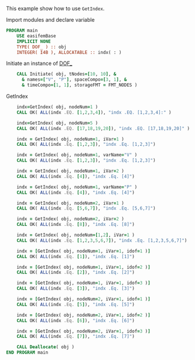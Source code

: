 This example show how to use `GetIndex`.

Import modules and declare variable

```fortran
PROGRAM main
    USE easifemBase
    IMPLICIT NONE
    TYPE( DOF_ ) :: obj
    INTEGER( I4B ), ALLOCATABLE :: indx( : )
```

Initiate an instance of [DOF_](DOF_.md)

```fortran
    CALL Initiate( obj, tNodes=[10, 10], &
      & names=["V", "P"], spaceCompo=[3, 1], &
      & timeCompo=[1, 1], storageFMT = FMT_NODES )
```

GetIndex

```fortran
    indx=GetIndex( obj, nodeNum=1 )
    CALL OK( ALL(indx .EQ. [1,2,3,4]), "indx .EQ. [1,2,3,4]:" )
```


```fortran
    indx=GetIndex( obj, nodeNum=5 )
    CALL OK( ALL(indx .EQ. [17,18,19,20]), "indx .EQ. [17,18,19,20]" )
```


```fortran
    indx = GetIndex( obj, nodeNum=1, iVar=1 )
    CALL OK( ALL(indx .Eq. [1,2,3]), "indx .Eq. [1,2,3]")
```


```fortran
    indx = GetIndex( obj, nodeNum=1, varName="V" )
    CALL OK( ALL(indx .Eq. [1,2,3]), "indx .Eq. [1,2,3]")
```


```fortran
    indx = GetIndex( obj, nodeNum=1, iVar=2 )
    CALL OK( ALL(indx .Eq. [4]), "indx .Eq. [4]")
```


```fortran
    indx = GetIndex( obj, nodeNum=1, varName="P" )
    CALL OK( ALL(indx .Eq. [4]), "indx .Eq. [4]")
```


```fortran
    indx = GetIndex( obj, nodeNum=2, iVar=1 )
    CALL OK( ALL(indx .Eq. [5,6,7]), "indx .Eq. [5,6,7]")
```


```fortran
    indx = GetIndex( obj, nodeNum=2, iVar=2 )
    CALL OK( ALL(indx .Eq. [8]), "indx .Eq. [8]")
```


```fortran
    indx = GetIndex( obj, nodeNum=[1,2], iVar=1 )
    CALL OK( ALL(indx .Eq. [1,2,3,5,6,7]), "indx .Eq. [1,2,3,5,6,7]")
```


```fortran
    indx = [GetIndex( obj, nodeNum=1, iVar=1, idof=1 )]
    CALL OK( ALL(indx .Eq. [1]), "indx .Eq. [1]")
```


```fortran
    indx = [GetIndex( obj, nodeNum=1, iVar=1, idof=2 )]
    CALL OK( ALL(indx .Eq. [2]), "indx .Eq. [2]")
```


```fortran
    indx = [GetIndex( obj, nodeNum=1, iVar=1, idof=3 )]
    CALL OK( ALL(indx .Eq. [3]), "indx .Eq. [3]")
```


```fortran
    indx = [GetIndex( obj, nodeNum=2, iVar=1, idof=1 )]
    CALL OK( ALL(indx .Eq. [5]), "indx .Eq. [5]")
```


```fortran
    indx = [GetIndex( obj, nodeNum=2, iVar=1, idof=2 )]
    CALL OK( ALL(indx .Eq. [6]), "indx .Eq. [6]")
```


```fortran
    indx = [GetIndex( obj, nodeNum=2, iVar=1, idof=3 )]
    CALL OK( ALL(indx .Eq. [7]), "indx .Eq. [7]")
```

```fortran
    CALL Deallocate( obj )
END PROGRAM main
```
